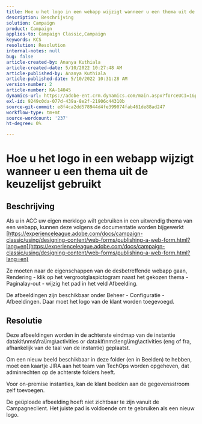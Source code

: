 ```yaml
---
title: Hoe u het logo in een webapp wijzigt wanneer u een thema uit de keuzelijst gebruikt
description: Beschrijving
solution: Campaign
product: Campaign
applies-to: Campaign Classic,Campaign
keywords: KCS
resolution: Resolution
internal-notes: null
bug: false
article-created-by: Ananya Kuthiala
article-created-date: 5/10/2022 10:27:48 AM
article-published-by: Ananya Kuthiala
article-published-date: 5/10/2022 10:31:28 AM
version-number: 2
article-number: KA-14045
dynamics-url: https://adobe-ent.crm.dynamics.com/main.aspx?forceUCI=1&pagetype=entityrecord&etn=knowledgearticle&id=bae753d3-4bd0-ec11-a7b5-0022480a8e40
exl-id: 9249c0da-077d-439a-8e2f-21906c44310b
source-git-commit: e8f4ca2dd578944d4fe399074fab461de88ad247
workflow-type: tm+mt
source-wordcount: '237'
ht-degree: 0%

---
```


# Hoe u het logo in een webapp wijzigt wanneer u een thema uit de keuzelijst gebruikt

## Beschrijving


Als u in ACC uw eigen merklogo wilt gebruiken in een uitwendig thema van een webapp, kunnen deze volgens de documentatie worden bijgewerkt [https://experienceleague.adobe.com/docs/campaign-classic/using/designing-content/web-forms/publishing-a-web-form.html?lang=en](https://experienceleague.adobe.com/docs/campaign-classic/using/designing-content/web-forms/publishing-a-web-form.html?lang=en)

Ze moeten naar de eigenschappen van de desbetreffende webapp gaan, Rendering - klik op het vergrootglaspictogram naast het gekozen thema - Paginalay-out - wijzig het pad in het veld Afbeelding.

De afbeeldingen zijn beschikbaar onder Beheer - Configuratie - Afbeeldingen. Daar moet het logo van de klant worden toegevoegd.


## Resolutie


Deze afbeeldingen worden in de achterste eindmap van de instantie datakit\nms\fra\img\activities or datakit\nms\eng\img\activities (eng of fra, afhankelijk van de taal van de instantie) geplaatst.

Om een nieuw beeld beschikbaar in deze folder (en in Beelden) te hebben, moet een kaartje JIRA aan het team van TechOps worden opgeheven, dat adminrechten op de achterste folders heeft.

Voor on-premise instanties, kan de klant beelden aan de gegevensstroom zelf toevoegen.

De geüploade afbeelding hoeft niet zichtbaar te zijn vanuit de Campagneclient. Het juiste pad is voldoende om te gebruiken als een nieuw logo.

